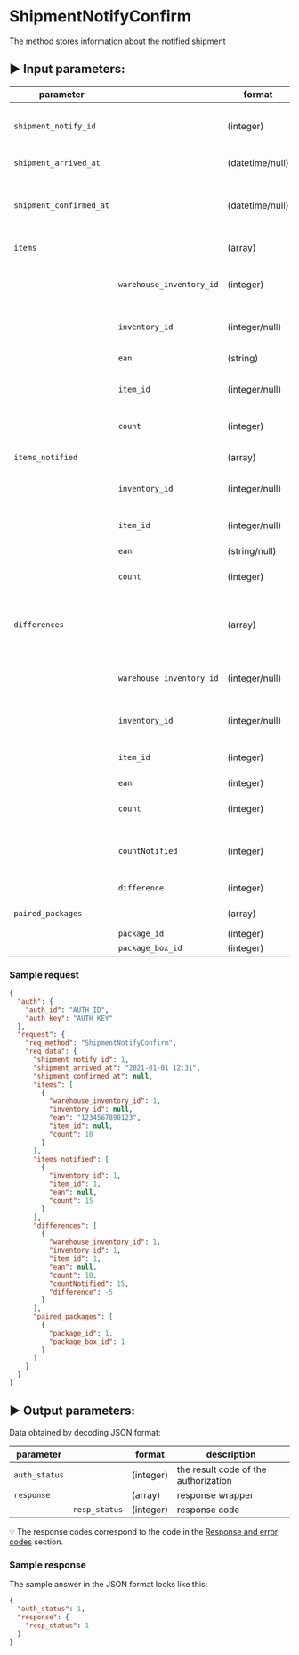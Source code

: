 # ShipmentNotifyConfirm

The method stores information about the notified shipment

## :arrow_forward: Input parameters:

| parameter               |                          | format          | description                                                                                     |
|-------------------------|--------------------------|-----------------|-------------------------------------------------------------------------------------------------|
| `shipment_notify_id`    |                          | (integer)       | Notification ID, previously received from [ShipmentNotify](../client-to-egon/ShipmentNotify.md) |
| `shipment_arrived_at`   |                          | (datetime/null) | Shipment receive date                                                                           |
| `shipment_confirmed_at` |                          | (datetime/null) | Date of comparison (after pairing of all product cards)                                         |
| `items`                 |                          | (array)         | List of received goods                                                                          |
|                         | `warehouse_inventory_id` | (integer)       | received warehouse inventory card id                                                            |
|                         | `inventory_id`           | (integer/null)  | received inventory card id                                                                      |
|                         | `ean`                    | (string)        | received inventory ean                                                                          |
|                         | `item_id`                | (integer/null)  | received inventory card item_id                                                                 |
|                         | `count`                  | (integer)       | received inventory quantity                                                                     |
| `items_notified`        |                          | (array)         | List of pre-advised items                                                                       |
|                         | `inventory_id`           | (integer/null)  | advised inventory card id                                                                       |
|                         | `item_id`                | (integer/null)  | advised inventory card item_id                                                                  |
|                         | `ean`                    | (string/null)   | advised ean                                                                                     |
|                         | `count`                  | (integer)       | advised inventory quantity                                                                      |
| `differences`           |                          | (array)         | The difference between the received and notified list of goods                                  |
|                         | `warehouse_inventory_id` | (integer/null)  | difference warehouse inventory card id                                                          |
|                         | `inventory_id`           | (integer/null)  | difference inventory card id                                                                    |
|                         | `item_id`                | (integer)       | difference inventory card item_id                                                               |
|                         | `ean`                    | (integer)       | difference ean                                                                                  |
|                         | `count`                  | (integer)       | difference inventory quantity                                                                   |
|                         | `countNotified`          | (integer)       | difference inventory quantity notified                                                          |
|                         | `difference`             | (integer)       | difference quantity                                                                             |
| `paired_packages`       |                          | (array)         | List of paired packages/items                                                                   |
|                         | `package_id`             | (integer)       | package ID                                                                                      |
|                         | `package_box_id`         | (integer)       | package box ID                                                                                  |

### Sample request

```json
{
  "auth": {
    "auth_id": "AUTH_ID",
    "auth_key": "AUTH_KEY"
  },
  "request": {
    "req_method": "ShipmentNotifyConfirm",
    "req_data": {
      "shipment_notify_id": 1,
      "shipment_arrived_at": "2021-01-01 12:31",
      "shipment_confirmed_at": null,
      "items": [
        {
          "warehouse_inventory_id": 1,
          "inventory_id": null,
          "ean": "1234567890123",
          "item_id": null,
          "count": 10
        }
      ],
      "items_notified": [
        {
          "inventory_id": 1,
          "item_id": 1,
          "ean": null,
          "count": 15
        }
      ],
      "differences": [
        {
          "warehouse_inventory_id": 1,
          "inventory_id": 1,
          "item_id": 1,
          "ean": null,
          "count": 10,
          "countNotified": 15,
          "difference": -5
        }
      ],
      "paired_packages": [
        {
          "package_id": 1,
          "package_box_id": 1
        }
      ]
    }
  }
}
```

## :arrow_forward: Output parameters:

Data obtained by decoding JSON format:

| parameter     |               | format    | description                          |
|---------------|---------------|-----------|--------------------------------------|
| `auth_status` |               | (integer) | the result code of the authorization |
| `response`    |               | (array)   | response wrapper                     |
|               | `resp_status` | (integer) | response code                        |

:bulb: The response codes correspond to the code in
the [Response and error codes](../../code-lists/response-codes.md#--resp_status-codes)
section.

### Sample response

The sample answer in the JSON format looks like this:

```json
{
  "auth_status": 1,
  "response": {
    "resp_status": 1
  }
}
```